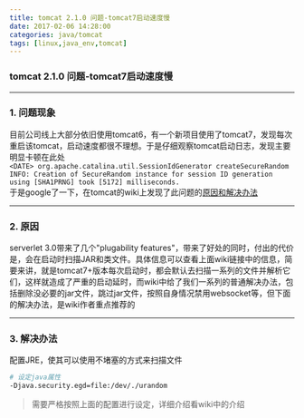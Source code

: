 ```yaml
---
title: tomcat 2.1.0 问题-tomcat7启动速度慢
date: 2017-02-06 14:28:00
categories: java/tomcat
tags: [linux,java_env,tomcat]
---
```

### tomcat 2.1.0 问题-tomcat7启动速度慢

---

### 1. 问题现象
目前公司线上大部分依旧使用tomcat6，有一个新项目使用了tomcat7，发现每次重启该tomcat，启动速度都很不理想。于是仔细观察tomcat启动日志，发现主要明显卡顿在此处  
`<DATE> org.apache.catalina.util.SessionIdGenerator createSecureRandom
INFO: Creation of SecureRandom instance for session ID generation using [SHA1PRNG] took [5172] milliseconds.`  
于是google了一下，在tomcat的wiki上发现了此问题的[原因和解决办法](https://wiki.apache.org/tomcat/HowTo/FasterStartUp#Entropy_Source)

---

### 2. 原因
serverlet 3.0带来了几个"plugability features"，带来了好处的同时，付出的代价是，会在启动时扫描JAR和类文件。具体信息可以查看上面wiki链接中的信息，简要来讲，就是tomcat7+版本每次启动时，都会默认去扫描一系列的文件并解析它们，这样就造成了严重的启动延时，而wiki中给了我们一系列的普通解决办法，包括删除没必要的jar文件，跳过jar文件，按照自身情况禁用websocket等，但下面的解决办法，是wiki作者重点推荐的

---

### 3. 解决办法
配置JRE，使其可以使用不堵塞的方式来扫描文件
``` bash
# 设定java属性
-Djava.security.egd=file:/dev/./urandom
```
> 需要严格按照上面的配置进行设定，详细介绍看wiki中的介绍
